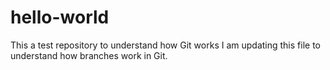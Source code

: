 # hello-world
This a test repository to understand how Git works
I am updating this file to understand how branches work in Git.
